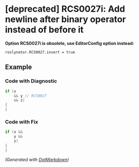 # \[deprecated\] RCS0027i: Add newline after binary operator instead of before it

**Option RCS0027i is obsolete, use EditorConfig option instead:**

```
roslynator.RCS0027.invert = true
```

## Example

### Code with Diagnostic

```csharp
if (x
    && y // RCS0027
    && z)
{
}
```

### Code with Fix

```csharp
if (x &&
    y &&
    z)
{
}
```


*\(Generated with [DotMarkdown](http://github.com/JosefPihrt/DotMarkdown)\)*
